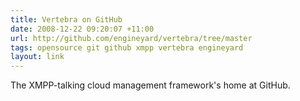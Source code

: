 ```yaml
---
title: Vertebra on GitHub
date: 2008-12-22 09:20:07 +11:00
url: http://github.com/engineyard/vertebra/tree/master
tags: opensource git github xmpp vertebra engineyard
layout: link
---
```

The XMPP-talking cloud management framework's home at GitHub.
